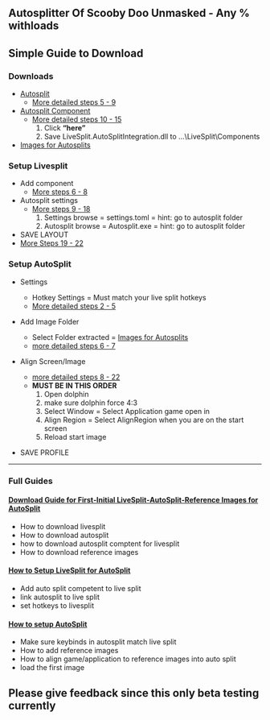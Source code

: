 ## Autosplitter Of Scooby Doo Unmasked - Any % withloads

## Simple Guide to Download

### Downloads

*   [Autosplit](https://github.com/Toufool/AutoSplit/releases)
    *   [More detailed steps 5 - 9](https://github.com/Argenticle/scooby-doo-unmasked-any-withloads-/wiki/1=-Download-Guide-for-First%E2%80%90Initial-LiveSplit%E2%80%90AutoSplit%E2%80%90Reference-Images-for-AutoSplit#5-go-autosplit-download) 
*   [Autosplit Component](https://github.com/Toufool/AutoSplit?tab=readme-ov-file#livesplit-integration-tutorial)
    *   [More detailed steps 10 - 15](https://github.com/Argenticle/scooby-doo-unmasked-any-withloads-/wiki/1=-Download-Guide-for-First%E2%80%90Initial-LiveSplit%E2%80%90AutoSplit%E2%80%90Reference-Images-for-AutoSplit#10-go-to-download-component)
        1.  Click **“here”** 
        2.  Save LiveSplit.AutoSplitIntegration.dll to …\\LiveSplit\\Components
*   [Images for Autosplits](https://github.com/Argenticle/scooby-doo-unmasked-any-withloads-/releases)

### Setup Livesplit

*   Add component
    *   [More steps 6 - 8](https://github.com/Argenticle/scooby-doo-unmasked-any-withloads-/wiki/2=Setup-LiveSplit-for-Autosplit#6-click-)
*   Autosplit settings 
    *   [More steps 9 - 18](https://github.com/Argenticle/scooby-doo-unmasked-any-withloads-/wiki/2=Setup-LiveSplit-for-Autosplit#9-double-click-autosplit-integration)
        1.  Settings browse = settings.toml = hint: go to autosplit folder
        2.  Autosplit browse = Autosplit.exe = hint: go to autosplit folder
*   SAVE LAYOUT
   *  [More Steps 19 - 22](https://github.com/Argenticle/scooby-doo-unmasked-any-withloads-/wiki/2=Setup-LiveSplit-for-Autosplit#19-right-click-livesplit)

### Setup AutoSplit

*   Settings
    *   Hotkey Settings = Must match your live split hotkeys
    *   [More detailed steps 2 - 5](https://github.com/Argenticle/scooby-doo-unmasked-any-withloads-/wiki/3=Setup-Autosplit#2-click-right-untill-you-see-hotkeys)
*   Add Image Folder
    
    *   Select Folder extracted = [Images for Autosplits](https://github.com/Argenticle/scooby-doo-unmasked-any-withloads-/releases)
    *   [more detailed steps 6 - 7](https://github.com/Argenticle/scooby-doo-unmasked-any-withloads-/wiki/3=Setup-Autosplit#6-click-scooby-doounmasked-to-images-you-download)
    
*   Align Screen/Image
    *   [more detailed steps 8 - 22](https://github.com/Argenticle/scooby-doo-unmasked-any-withloads-/wiki/3=Setup-Autosplit#8-double-click-dolphin)
    *   **MUST BE IN THIS ORDER**
        1. Open dolphin
        2. make sure dolphin force 4:3
        3.  Select Window = Select Application game open in
        4.  Align Region = Select AlignRegion when you are on the start screen
        5.  Reload start image
*   SAVE PROFILE

---

### Full Guides

#### [**Download Guide for First‐Initial LiveSplit‐AutoSplit‐Reference Images for AutoSplit**](https://github.com/Argenticle/scooby-doo-unmasked-any-withloads-/wiki/1=-Download-Guide-for-First%E2%80%90Initial-LiveSplit%E2%80%90AutoSplit%E2%80%90Reference-Images-for-AutoSplit)

* How to download livesplit
* How to download autosplit
* how to download autosplit comptent for livesplit
* How to download reference images

#### [**How to Setup LiveSplit for AutoSplit**](https://github.com/Argenticle/scooby-doo-unmasked-any-withloads-/wiki/2=Setup-LiveSplit-for-Autosplit)

*   Add auto split competent to live split
*   link autosplit to live split
*   set hotkeys to livesplit

#### [How to setup AutoSplit](https://github.com/Argenticle/scooby-doo-unmasked-any-withloads-/wiki/3=Setup-Autosplit)

*   Make sure keybinds in autosplit match live split
*   How to add reference images
*   How to align game/application to reference images into auto split
*   load the first image

## Please give feedback since this only beta testing currently
